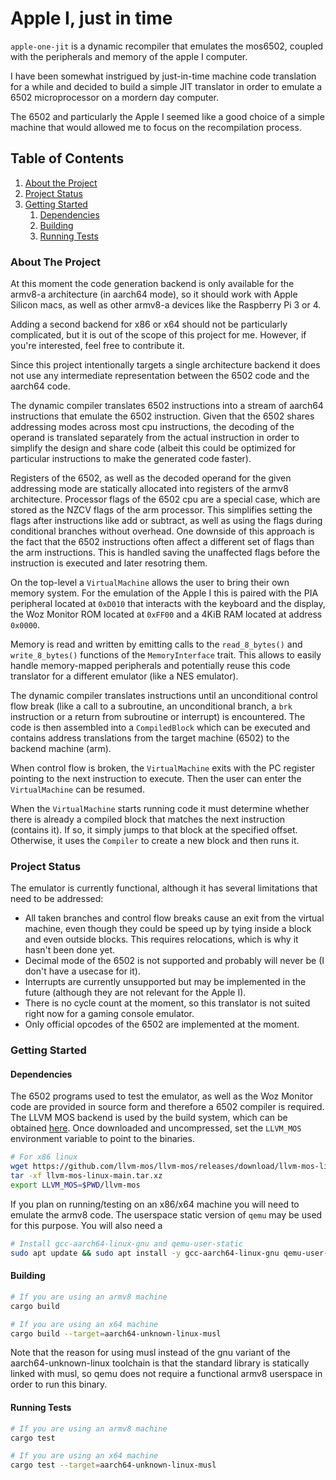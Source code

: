 # Apple I, just in time

`apple-one-jit` is a dynamic recompiler that emulates the mos6502, coupled with the peripherals
and memory of the apple I computer.

I have been somewhat instrigued by just-in-time machine code translation for a while and decided to build a simple
JIT translator in order to emulate a 6502 microprocessor on a mordern day computer.

The 6502 and particularly the Apple I seemed like a good choice of a simple machine that would allowed me
to focus on the recompilation process.

## Table of Contents

1. [About the Project](#about-the-project)
1. [Project Status](#project-status)
1. [Getting Started](#getting-started)
    1. [Dependencies](#dependencies)
    1. [Building](#building)
    1. [Running Tests](#running-tests)

### About The Project

At this moment the code generation backend is only available for the armv8-a architecture (in
aarch64 mode), so it should work with Apple Silicon macs, as well as other armv8-a devices like the
Raspberry Pi 3 or 4.

Adding a second backend for x86 or x64 should not be particularly complicated, but it is out of the
scope of this project for me. However, if you're interested, feel free to contribute it.

Since this project intentionally targets a single architecture backend it does not use any
intermediate representation between the 6502 code and the aarch64 code.

The dynamic compiler translates 6502 instructions into a stream of aarch64 instructions that emulate
the 6502 instruction. Given that the 6502 shares addressing modes across most cpu instructions, the
decoding of the operand is translated separately from the actual instruction in order to simplify
the design and share code (albeit this could be optimized for particular instructions to make the
generated code faster).

Registers of the 6502, as well as the decoded operand for the given addressing mode are statically
allocated into registers of the armv8 architecture. Processor flags of the 6502 cpu are a special
case, which are stored as the NZCV flags of the arm processor. This simplifies setting the flags
after instructions like add or subtract, as well as using the flags during conditional branches
without overhead. One downside of this approach is the fact that the 6502 instructions often affect
a different set of flags than the arm instructions. This is handled saving the unaffected flags
before the instruction is executed and later resotring them.

On the top-level a `VirtualMachine` allows the user to bring their own memory system. For the
emulation of the Apple I this is paired with the PIA peripheral located at `0xD010` that interacts
with the keyboard and the display, the Woz Monitor ROM located at `0xFF00` and a 4KiB RAM located at
address `0x0000`.

Memory is read and written by emitting calls to the `read_8_bytes()` and `write_8_bytes()` functions
of the `MemoryInterface` trait. This allows to easily handle memory-mapped peripherals and
potentially reuse this code translator for a different emulator (like a NES emulator).

The dynamic compiler translates instructions until an unconditional control flow break (like a call
to a subroutine, an unconditional branch, a `brk` instruction or a return from subroutine or
interrupt) is encountered. The code is then assembled into a `CompiledBlock` which can be executed
and contains address translations from the target machine (6502) to the backend machine (arm).

When control flow is broken, the `VirtualMachine` exits with the PC register pointing to the next
instruction to execute. Then the user can enter the `VirtualMachine` can be resumed.

When the `VirtualMachine` starts running code it must determine whether there is already a compiled
block that matches the next instruction (contains it). If so, it simply jumps to that block at the
specified offset. Otherwise, it uses the `Compiler` to create a new block and then runs it.

### Project Status

The emulator is currently functional, although it has several limitations that need to be addressed:
- All taken branches and control flow breaks cause an exit from the virtual machine, even though
they could be speed up by tying inside a block and even outside blocks. This requires relocations,
which is why it hasn't been done yet.
- Decimal mode of the 6502 is not supported and probably will never be (I don't have a usecase
for it).
- Interrupts are currently unsupported but may be implemented in the future (although they are not
relevant for the Apple I).
- There is no cycle count at the moment, so this translator is not suited right now for a gaming
console emulator.
- Only official opcodes of the 6502 are implemented at the moment.

### Getting Started

#### Dependencies

The 6502 programs used to test the emulator, as well as the Woz Monitor code are provided in source
form and therefore a 6502 compiler is required. The LLVM MOS backend is used by the build system,
which can be obtained [here](https://github.com/llvm-mos/llvm-mos/releases/). Once downloaded and
uncompressed, set the `LLVM_MOS` environment variable to point to the binaries.

```bash
# For x86 linux
wget https://github.com/llvm-mos/llvm-mos/releases/download/llvm-mos-linux-main/llvm-mos-linux-main.tar.xz
tar -xf llvm-mos-linux-main.tar.xz
export LLVM_MOS=$PWD/llvm-mos
```

If you plan on running/testing on an x86/x64 machine you will need to emulate the armv8 code.
The userspace static version of `qemu` may be used for this purpose. You will also need a

```bash
# Install gcc-aarch64-linux-gnu and qemu-user-static
sudo apt update && sudo apt install -y gcc-aarch64-linux-gnu qemu-user-static
```

#### Building

```bash
# If you are using an armv8 machine
cargo build

# If you are using an x64 machine
cargo build --target=aarch64-unknown-linux-musl
```

Note that the reason for using musl instead of the gnu variant of the aarch64-unknown-linux
toolchain is that the standard library is statically linked with musl, so qemu does not require a
functional armv8 userspace in order to run this binary.

#### Running Tests

```bash
# If you are using an armv8 machine
cargo test

# If you are using an x64 machine
cargo test --target=aarch64-unknown-linux-musl
```
